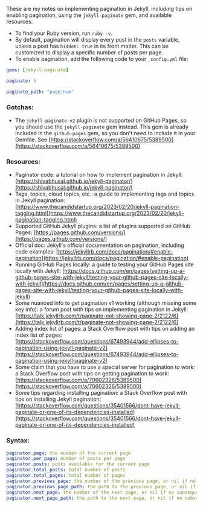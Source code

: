 
These are my notes on implementing pagination in Jekyll, including tips on enabling pagination, using the `jekyll-paginate` gem, and available resources.<!--more-->

- To find your Ruby version, run `ruby -v`.
- By default, pagination will display every post in the `posts` variable, unless a post has `hidden: true` in its front matter. This can be customized to display a specific number of posts per page.
- To enable pagination, add the following code to your `_config.yml` file:

```yml
gems: [jekyll-paginate]

paginate: 5

paginate_path: "page:num"
```

### Gotchas:
- The `jekyll-paginate-v2` plugin is not supported on GitHub Pages, so you should use the `jekyll-paginate` gem instead. This gem is already included in the `github-pages` gem, so you don't need to include it in your Gemfile. See [https://stackoverflow.com/a/56410675/5389500](https://stackoverflow.com/a/56410675/5389500)

### Resources:
- Paginator code: a tutorial on how to implement pagination in Jekyll: [https://shivabhusal.github.io/jekyll-paginator/](https://shivabhusal.github.io/jekyll-paginator/)
- Tags, topics, cloud topics, etc.: a guide to implementing tags and topics in Jekyll pagination: [https://www.thecandidstartup.org/2023/02/20/jekyll-pagination-tagging.html](https://www.thecandidstartup.org/2023/02/20/jekyll-pagination-tagging.html)
- Supported GitHub Jekyll plugins: a list of plugins supported on GitHub Pages: [https://pages.github.com/versions/](https://pages.github.com/versions/)
- Official doc: Jekyll's official documentation on pagination, including code examples: [https://jekyllrb.com/docs/pagination/#enable-pagination](https://jekyllrb.com/docs/pagination/#enable-pagination)
- Running GitHub Pages locally: a guide to testing your GitHub Pages site locally with Jekyll: [https://docs.github.com/en/pages/setting-up-a-github-pages-site-with-jekyll/testing-your-github-pages-site-locally-with-jekyll](https://docs.github.com/en/pages/setting-up-a-github-pages-site-with-jekyll/testing-your-github-pages-site-locally-with-jekyll)
- Some nuanced info to get pagination v1 working (although missing some key info): a forum post with tips on implementing pagination in Jekyll: [https://talk.jekyllrb.com/t/paginate-not-showing-page-2/2122/6](https://talk.jekyllrb.com/t/paginate-not-showing-page-2/2122/6)
- Adding index list of pages: a Stack Overflow post with tips on adding an index list of pages: [https://stackoverflow.com/questions/67493944/add-ellipses-to-pagination-using-jekyll-paginate-v2](https://stackoverflow.com/questions/67493944/add-ellipses-to-pagination-using-jekyll-paginate-v2)
- Some claim that you have to use a special server for pagination to work: a Stack Overflow post with tips on getting pagination to work: [https://stackoverflow.com/a/70602326/5389500](https://stackoverflow.com/a/70602326/5389500)
- Some tips regarding installing pagination: a Stack Overflow post with tips on installing Jekyll pagination: [https://stackoverflow.com/questions/35401566/dont-have-jekyll-paginate-or-one-of-its-dependencies-installed](https://stackoverflow.com/questions/35401566/dont-have-jekyll-paginate-or-one-of-its-dependencies-installed)

### Syntax:
```yml
paginator.page: the number of the current page
paginator.per_page: number of posts per page
paginator.posts: posts available for the current page
paginator.total_posts: total number of posts
paginator.total_pages: total number of pages
paginator.previous_page: the number of the previous page, or nil if no previous page exists
paginator.previous_page_path: the path to the previous page, or nil if no previous page exists
paginator.next_page: the number of the next page, or nil if no subsequent page exists
paginator.next_page_path: the path to the next page, or nil if no subsequent page exists
```
